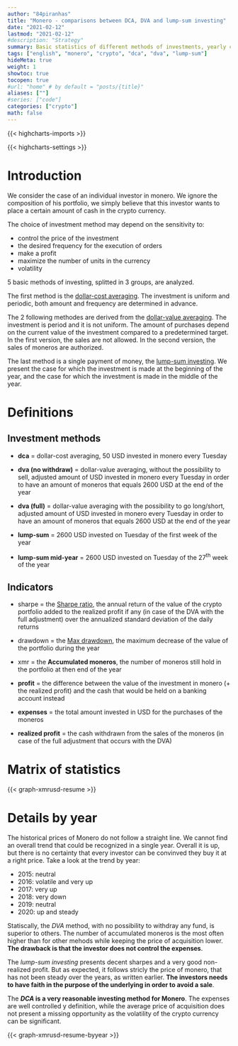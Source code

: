 ```yaml
---
author: "84piranhas"
title: "Monero - comparisons between DCA, DVA and lump-sum investing"
date: "2021-02-12"
lastmod: "2021-02-12"
#description: "Strategy"
summary: Basic statistics of different methods of investments, yearly comparison, 2015-2020
tags: ["english", "monero", "crypto", "dca", "dva", "lump-sum"]
hideMeta: true
weight: 1
showtoc: true
tocopen: true
#url: "home" # by default = "posts/{title}"
aliases: [""]
#series: ["code"]
categories: ["crypto"]
math: false
---
```


{{< highcharts-imports >}}

{{< highcharts-settings >}}

# Introduction

We consider the case of an individual investor in monero. We ignore the composition of his portfolio, we simply believe that this investor wants to place a certain amount of cash in the crypto currency.

The choice of investment method may depend on the sensitivity to:
- control the price of the investment
- the desired frequency for the execution of orders
- make a profit
- maximize the number of units in the currency
- volatility

5 basic methods of investing, splitted in 3 groups, are analyzed.

The first method is the <a href="../btcusd-dca" target="_blank">dollar-cost averaging</a>.
The investment is uniform and periodic, both amount and frequency are determined in advance.

The 2 following methodes are derived from the <a href="../btcusd-dva" target="_blank">dollar-value averaging</a>.
The investment is period and it is not uniform. The amount of purchases depend on the current value of the investment compared to a predetermined target.  
In the first version, the sales are not allowed. In the second version, the sales of moneros are authorized. 

The last method is a single payment of money, the <a href="../btcusd-lumpsum" target="_blank">lump-sum investing</a>. We present the case for which the investment is made at the beginning of the year, and the case for which the investment is made in the middle of the year.


# Definitions

 ## Investment methods

- **dca** = dollar-cost averaging, 50 USD invested in monero every Tuesday

- **dva (no withdraw)** = dollar-value averaging, without the possibility to sell, adjusted amount of USD invested in monero every Tuesday in order to have an amount of moneros that equals 2600 USD at the end of the year

- **dva (full)** = dollar-value averaging with the possibility to go long/short, adjusted amount of USD invested in monero every Tuesday in order to have an amount of moneros that equals 2600 USD at the end of the year

- **lump-sum** =  2600 USD invested on Tuesday of the first week of the year

- **lump-sum mid-year** = 2600 USD invested on Tuesday of the 27<sup>th</sup> week of the year

## Indicators

- sharpe = the [Sharpe ratio](https://en.wikipedia.org/wiki/Sharpe_ratio), the annual return of the value of the crypto portfolio added to the realized profit if any (in case of the DVA with the full adjustment) over the annualized standard deviation of the daily returns

- drawdown = the [Max drawdown](https://en.wikipedia.org/wiki/Drawdown_(economics)), the maximum decrease of the value of the portfolio during the year

- xmr = the **Accumulated moneros**, the number of moneros still hold in the portfolio at then end of the year

- **profit** = the difference between the value of the investment in monero (+ the realized profit) and the cash that would be held on a banking account instead

- **expenses** =  the total amount invested in USD for the purchases of the moneros

- **realized profit** = the cash withdrawn from the sales of the moneros (in case of the full adjustment that occurs with the DVA)


# Matrix of statistics

{{< graph-xmrusd-resume >}}

# Details by year

The historical prices of Monero do not follow a straight line. We cannot find an overall trend that could be recognized in a single year. Overall it is up, but there is no certainty that every investor can be convinved they buy it at a right price.
Take a look at the trend by year:
- 2015: neutral
- 2016: volatile and very up
- 2017: very up
- 2018: very down
- 2019: neutral
- 2020: up and steady

Statiscally, the *DVA* method, with no possibility to withdray any fund, is superior to others. The number of accumulated moneros is the most often higher than for other mehods while keeping the price of acquisition lower. **The drawback is that the investor does not control the expenses**.

The *lump-sum investing* presents decent sharpes and a very good non-realized profit. But as expected, it follows stricly the price of monero, that has not been steady over the years, as written earlier. **The investors needs to have faith in the purpose of the underlying in order to avoid a sale**.

The ***DCA* is a very reasonable investing method for Monero**. The expenses are well controlled y definition, while the average price of acquisition does not present a missing opportunity as the volatility of the crypto currency can be significant.

{{< graph-xmrusd-resume-byyear >}}